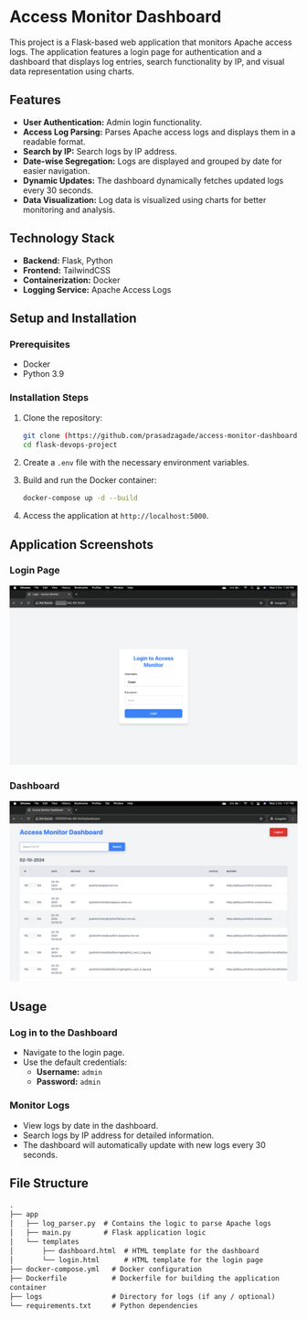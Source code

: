 # Access Monitor Dashboard

This project is a Flask-based web application that monitors Apache access logs. The application features a login page for authentication and a dashboard that displays log entries, search functionality by IP, and visual data representation using charts.

## Features

- **User Authentication:** Admin login functionality.
- **Access Log Parsing:** Parses Apache access logs and displays them in a readable format.
- **Search by IP:** Search logs by IP address.
- **Date-wise Segregation:** Logs are displayed and grouped by date for easier navigation.
- **Dynamic Updates:** The dashboard dynamically fetches updated logs every 30 seconds.
- **Data Visualization:** Log data is visualized using charts for better monitoring and analysis.
  
## Technology Stack

- **Backend:** Flask, Python
- **Frontend:** TailwindCSS
- **Containerization:** Docker
- **Logging Service:** Apache Access Logs

## Setup and Installation

### Prerequisites
- Docker
- Python 3.9

### Installation Steps

1. Clone the repository:
   ```bash
   git clone (https://github.com/prasadzagade/access-monitor-dashboard-.git)
   cd flask-devops-project
   ```

2. Create a `.env` file with the necessary environment variables.

3. Build and run the Docker container:
   ```bash
   docker-compose up -d --build
   ```

4. Access the application at `http://localhost:5000`.

## Application Screenshots

### Login Page
![Application Screenshot](assets/login_page_screenshot.png)

### Dashboard
![Application Screenshot](assets/dashboard_screenshot.png)

## Usage

### Log in to the Dashboard
- Navigate to the login page.
- Use the default credentials: 
  - **Username:** `admin`
  - **Password:** `admin`

### Monitor Logs
- View logs by date in the dashboard.
- Search logs by IP address for detailed information.
- The dashboard will automatically update with new logs every 30 seconds.

## File Structure

```plaintext
.
├── app
│   ├── log_parser.py  # Contains the logic to parse Apache logs
│   ├── main.py        # Flask application logic
│   └── templates
│       ├── dashboard.html  # HTML template for the dashboard
│       └── login.html      # HTML template for the login page
├── docker-compose.yml   # Docker configuration
├── Dockerfile           # Dockerfile for building the application container
├── logs                 # Directory for logs (if any / optional)
└── requirements.txt     # Python dependencies
```

